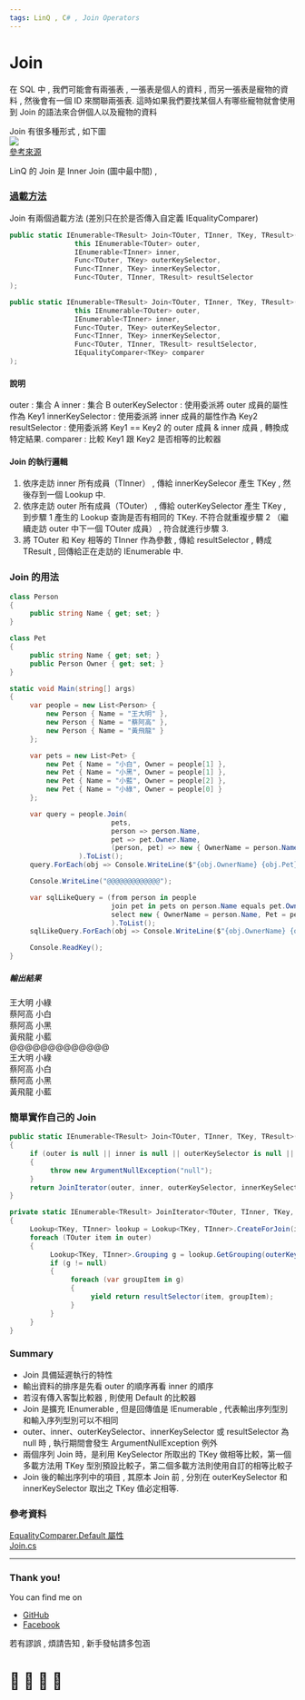 ```yaml
---
tags: LinQ , C# , Join Operators
---
```




# Join
在 SQL 中 , 我們可能會有兩張表 , 一張表是個人的資料 , 而另一張表是寵物的資料 , 然後會有一個 ID 來關聯兩張表. 這時如果我們要找某個人有哪些寵物就會使用到 Join 的語法來合併個人以及寵物的資料

Join 有很多種形式 , 如下圖    
![](https://i.imgur.com/susPQqA.png)    
[參考來源](https://dotblogs.com.tw/brooke/2015/03/15/150726)

LinQ 的 Join 是 Inner Join (圖中最中間) ,

### [過載方法](https://docs.microsoft.com/zh-tw/dotnet/api/system.linq.enumerable.join?view=netframework-4.8)
Join 有兩個過載方法 (差別只在於是否傳入自定義 IEqualityComparer)
```C#
public static IEnumerable<TResult> Join<TOuter, TInner, TKey, TResult>(
                this IEnumerable<TOuter> outer,
                IEnumerable<TInner> inner,
                Func<TOuter, TKey> outerKeySelector,
                Func<TInner, TKey> innerKeySelector,
                Func<TOuter, TInner, TResult> resultSelector
);
```
```C#
public static IEnumerable<TResult> Join<TOuter, TInner, TKey, TResult>(
                this IEnumerable<TOuter> outer,
                IEnumerable<TInner> inner,
                Func<TOuter, TKey> outerKeySelector,
                Func<TInner, TKey> innerKeySelector,
                Func<TOuter, TInner, TResult> resultSelector,
                IEqualityComparer<TKey> comparer
);
```
#### 說明
outer : 集合 A
inner : 集合 B
outerKeySelector : 使用委派將 outer 成員的屬性作為 Key1
innerKeySelector : 使用委派將 inner 成員的屬性作為 Key2
resultSelector : 使用委派將 Key1 == Key2 的 outer 成員 & inner 成員 , 轉換成特定結果.
comparer : 比較 Key1 跟 Key2 是否相等的比較器

#### Join 的執行邏輯
1. 依序走訪 inner 所有成員（TInner） , 傳給 innerKeySelecor 產生 TKey , 然後存到一個 Lookup 中.
2. 依序走訪 outer 所有成員（TOuter） , 傳給 outerKeySelector 產生 TKey , 到步驟 1 產生的 Lookup 查詢是否有相同的 TKey. 不符合就重複步驟 2 （繼續走訪 outer 中下一個 TOuter 成員） , 符合就進行步驟 3.
3. 將 TOuter 和 Key 相等的 TInner 作為參數 , 傳給 resultSelector , 轉成 TResult , 回傳給正在走訪的 IEnumerable<TResult> 中.

### Join 的用法
```C#
class Person
{
     public string Name { get; set; }
}

class Pet
{
     public string Name { get; set; }
     public Person Owner { get; set; }
}

static void Main(string[] args)
{
     var people = new List<Person> {
         new Person { Name = "王大明" },
         new Person { Name = "蔡阿高" },
         new Person { Name = "黃飛龍" }
     };

     var pets = new List<Pet> {
         new Pet { Name = "小白", Owner = people[1] },
         new Pet { Name = "小黑", Owner = people[1] },
         new Pet { Name = "小藍", Owner = people[2] },
         new Pet { Name = "小綠", Owner = people[0] }
     };

     var query = people.Join(
                         pets,
                         person => person.Name,
                         pet => pet.Owner.Name,
                         (person, pet) => new { OwnerName = person.Name, Pet = pet.Name }
                 ).ToList();
     query.ForEach(obj => Console.WriteLine($"{obj.OwnerName} {obj.Pet}"));

     Console.WriteLine("@@@@@@@@@@@@@");

     var sqlLikeQuery = (from person in people
                         join pet in pets on person.Name equals pet.Owner.Name
                         select new { OwnerName = person.Name, Pet = pet.Name }
                         ).ToList();
     sqlLikeQuery.ForEach(obj => Console.WriteLine($"{obj.OwnerName} {obj.Pet}"));

     Console.ReadKey();
}
```

##### 輸出結果
王大明 小綠    
蔡阿高 小白    
蔡阿高 小黑    
黃飛龍 小藍    
@@@@@@@@@@@@@    
王大明 小綠    
蔡阿高 小白    
蔡阿高 小黑    
黃飛龍 小藍    

### 簡單實作自己的 Join
```C#
public static IEnumerable<TResult> Join<TOuter, TInner, TKey, TResult>(this IEnumerable<TOuter> outer, IEnumerable<TInner> inner, Func<TOuter, TKey> outerKeySelector, Func<TInner, TKey> innerKeySelector, Func<TOuter, TInner, TResult> resultSelector, IEqualityComparer<TKey> comparer = null)
{
     if (outer is null || inner is null || outerKeySelector is null || innerKeySelector is null || resultSelector is null)
     {
          throw new ArgumentNullException("null");
     }
     return JoinIterator(outer, inner, outerKeySelector, innerKeySelector, resultSelector, comparer);
}

private static IEnumerable<TResult> JoinIterator<TOuter, TInner, TKey, TResult>(IEnumerable<TOuter> outer, IEnumerable<TInner> inner, Func<TOuter, TKey> outerKeySelector, Func<TInner, TKey> innerKeySelector, Func<TOuter, TInner, TResult> resultSelector, IEqualityComparer<TKey> comparer)
{
     Lookup<TKey, TInner> lookup = Lookup<TKey, TInner>.CreateForJoin(inner, innerKeySelector, comparer);
     foreach (TOuter item in outer)
     {
          Lookup<TKey, TInner>.Grouping g = lookup.GetGrouping(outerKeySelector(item), false);
          if (g != null)
          {
               foreach (var groupItem in g)
               {
                    yield return resultSelector(item, groupItem);
               }
          }
     }
}
```


### Summary
- Join 具備延遲執行的特性
- 輸出資料的排序是先看 outer 的順序再看 inner 的順序
- 若沒有傳入客製比較器 , 則使用 Default 的比較器
- Join 是擴充 IEnumerable<TOuter> , 但是回傳值是 IEnumerable<TResult> , 代表輸出序列型別和輸入序列型別可以不相同
- outer、inner、outerKeySelector、innerKeySelector 或 resultSelector 為 null 時 , 執行期間會發生 ArgumentNullException 例外
- 兩個序列 Join 時，是利用 KeySelector 所取出的 TKey 做相等比較，第一個多載方法用 TKey 型別預設比較子，第二個多載方法則使用自訂的相等比較子
- Join 後的輸出序列中的項目 , 其原本 Join 前 , 分別在 outerKeySelector 和 innerKeySelector 取出之 TKey 值必定相等.

### 參考資料
[EqualityComparer<T>.Default 屬性](https://docs.microsoft.com/zh-tw/dotnet/api/system.collections.generic.equalitycomparer-1.default?view=netframework-4.8)     
[Join.cs](https://github.com/dotnet/corefx/blob/master/src/System.Linq/src/System/Linq/Join.cs)

---
### Thank you! 

You can find me on

- [GitHub](https://github.com/s0920832252)
- [Facebook](https://www.facebook.com/fourtune.chen)

若有謬誤 , 煩請告知 , 新手發帖請多包涵

# :100: :muscle: :tada: :sheep: 
